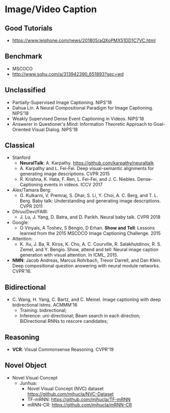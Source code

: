 # Image/Video Caption

## Good Tutorials
- https://www.leiphone.com/news/201805/aQXoPMX51DD1C7VC.html

## Benchmark
- MSCOCO
- http://www.sohu.com/a/313942390_651893?sec=wd

## Unclassified
- Partially-Supervised Image Captioning. NIPS'18
- Dahua Lin. A Neural Compositional Paradigm for Image Captioning. NIPS'18
- Weakly Supervised Dense Event Captioning in Videos. NIPS'18
- Answerer in Questioner's Mind: Information Theoretic Approach to Goal-Oriented Visual Dialog. NIPS'18

## Classical
- Stanford
	- **NeuralTalk**: A. Karpathy. https://github.com/karpathy/neuraltalk
	- A. Karpathy and L. Fei-Fei. Deep visual-semantic alignments for generating image descriptions. CVPR 2015
	- R. Krishna, K. Hata, F. Ren, L. Fei-Fei, and J. C. Niebles. Dense-Captioning events in videos. ICCV 2017
- Alex/Tamara Berg:
	- G. Kulkarni, V. Premraj, S. Dhar, S. Li, Y. Choi, A. C. Berg, and T. L. Berg. Baby talk: Understanding and generating image descriptions. CVPR 2011
- Dhruv/Devi/FAIR:
	- J. Lu, J. Yang, D. Batra, and D. Parikh. Neural baby talk. CVPR 2018
- Google:
	- O Vinyals, A Toshev, S Bengio, D Erhan. **Show and Tell**: Lessons learned from the 2015 MSCOCO Image Captioning Challenge. 2015
- Attention:
	- K. Xu, J. Ba, R. Kiros, K. Cho, A. C. Courville, R. Salakhutdinov, R. S. Zemel, and Y. Bengio. Show, attend and tell: Neural image caption generation with visual attention. In ICML, 2015.
- **NMN**: Jacob Andreas, Marcus Rohrbach, Trevor Darrell, and Dan Klein. Deep compositional question answering with neural module networks. CVPR'16.

## Bidirectional
- C. Wang, H. Yang, C. Bartz, and C. Meinel. Image captioning with deep bidirectional lstms. ACMMM'16
	- Training: bidirectional;
	- Inference: uni-directional; Beam search in each direction; BiDirectional RNNs to rescore candidates;

## Reasoning
- **VCR**: Visual Commonsense Reasoning. CVPR'19

## Novel Object
- Novel Visual Concept
	- Junhua: 
		- Novel Visual Concept (NVC) dataset https://github.com/mjhucla/NVC-Dataset
		- TF-mRNN: https://github.com/mjhucla/TF-mRNN
		- mRNN-CR: https://github.com/mjhucla/mRNN-CR